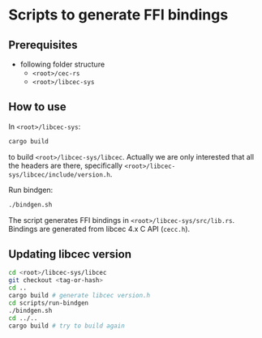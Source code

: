 # Scripts to generate FFI bindings

## Prerequisites

- following folder structure
  - `<root>/cec-rs`
  - `<root>/libcec-sys`

## How to use

In `<root>/libcec-sys`:

```bash
cargo build
```

to build `<root>/libcec-sys/libcec`. Actually we are only interested that all the headers are there, specifically `<root>/libcec-sys/libcec/include/version.h`.

Run bindgen:

```bash
./bindgen.sh
```

The script generates FFI bindings in `<root>/libcec-sys/src/lib.rs`.
Bindings are generated from libcec 4.x C API (`cecc.h`).

## Updating libcec version

```bash
cd <root>/libcec-sys/libcec
git checkout <tag-or-hash>
cd ..
cargo build # generate libcec version.h
cd scripts/run-bindgen
./bindgen.sh
cd ../..
cargo build # try to build again
```
